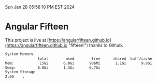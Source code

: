 Sun Jan 28 05:58:10 PM EST 2024

# Angular Fifteen


This project is live at [https://angularfifteen.github.io](https://angularfifteen.github.io "fifteen!") thanks to Github.

```bash
System Memory
               total        used        free      shared  buff/cache   available
Mem:            15Gi       6.0Gi       986Mi       1.1Gi       9.8Gi       9.3Gi
Swap:          8.0Gi       1.3Gi       6.7Gi
System Storage
2.6G	.
```
